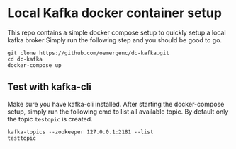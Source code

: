 # Local Kafka docker container setup
This repo contains a simple docker compose setup to quickly setup a local kafka broker
Simply run the following step and you should be good to go.
```
git clone https://github.com/oemergenc/dc-kafka.git
cd dc-kafka
docker-compose up
```
## Test with kafka-cli
Make sure you have kafka-cli installed. After starting the docker-compose setup, simply run the following cmd
to list all available topic. By default only the topic `testopic` is created.
```
kafka-topics --zookeeper 127.0.0.1:2181 --list
testtopic
```
